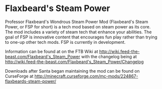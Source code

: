 Flaxbeard's Steam Power
==============
Professor Flaxbeard's Wondrous Steam Power Mod (Flaxbeard's Steam Power, or FSP for short) is a tech mod based on steam power as its core. The mod includes a variety of steam tech that enhance your abilities. The goal of FSP is innovative content that encourages fun play rather than trying to one-up other tech mods. FSP is currently in development.

Information can be found at on the FTB Wiki at http://wiki.feed-the-beast.com/Flaxbeard's_Steam_Power with the changelog being at http://wiki.feed-the-beast.com/Flaxbeard's_Steam_Power/Changelog

Downloads after Santa began maintaining the mod can be found on CurseForge at http://minecraft.curseforge.com/mc-mods/224867-flaxbeards-steam-power/
